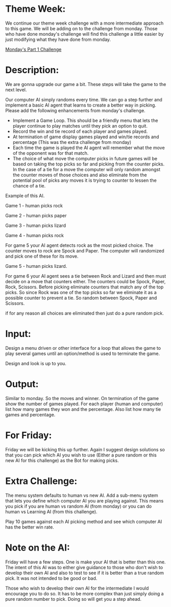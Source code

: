 <h1>Theme Week:</h1>

<p>We continue our theme week challenge with a more intermediate approach to this game. We will be adding on to the challenge from monday. Those who have done monday's challenge will find this challenge a little easier by just modifying what they have done from monday.</p>

<p><a href="http://www.reddit.com/r/dailyprogrammer/comments/23lfrf/4212014_challenge_159_easy_rock_paper_scissors/">Monday's Part 1 Challenge</a></p>

<h1>Description:</h1>

<p>We are gonna upgrade our game a bit. These steps will take the game to the next level.</p>

<p>Our computer AI simply randoms every time. We can go a step further and implement a basic AI agent that learns to create a better way in picking. Please add the following enhancements from monday's challenge.</p>

<ul>
<li>Implement a Game Loop. This should be a friendly menu that lets the player continue to play matches until they pick an option to quit. </li>
<li>Record the win and tie record of each player and games played.</li>
<li>At termination of game display games played and win/tie records and percentage (This was the extra challenge from monday)</li>
<li>Each time the game is played the AI agent will remember what the move of the opponent was for that match. </li>
<li>The choice of what move the computer picks in future games will be based on taking the top picks so far and picking from the counter picks. In the case of a tie for a move the computer will only random amongst the counter moves of those choices and also eliminate from the potential pool of picks any moves it is trying to counter to lessen the chance of a tie.</li>
</ul>

<p>Example of this AI.</p>

<p>Game 1 - human picks rock</p>

<p>Game 2 - human picks paper</p>

<p>Game 3 - human picks lizard</p>

<p>Game 4 - human picks rock</p>

<p>For game 5 your AI agent detects rock as the most picked choice. The counter moves to rock are Spock and Paper. The computer will randomized and pick one of these for its move.</p>

<p>Game 5 - human picks lizard.</p>

<p>For game 6 your AI agent sees a tie between Rock and Lizard and then must decide on a move that counters either. The counters could be Spock, Paper, Rock, Scissors. Before picking eliminate counters that match any of the top picks. So since Rock was one of the top picks so far we eliminate it as a possible counter to prevent a tie. So random between Spock, Paper and Scissors.</p>

<p>if for any reason all choices are eliminated then just do a pure random pick.</p>

<h1>Input:</h1>

<p>Design a menu driven or other interface for a loop that allows the game to play several games until an option/method is used to terminate the game.</p>

<p>Design and look is up to you.</p>

<h1>Output:</h1>

<p>Similar to monday. So the moves and winner. On termination of the game show the number of games played. For each player (human and computer) list how many games they won and the percentage. Also list how many tie games and percentage.</p>

<h1>For Friday:</h1>

<p>Friday we will be kicking this up further. Again I suggest design solutions so that you can pick which AI you wish to use (Either a pure random or this new AI for this challenge) as the Bot for making picks.</p>

<h1>Extra Challenge:</h1>

<p>The menu system defaults to human vs new AI. Add a sub-menu system that lets you define which computer AI you are playing against. This means you pick if you are human vs random AI (from monday) or you can do human vs Learning AI (from this challenge).</p>

<p>Play 10 games against each AI picking method and see which computer AI has the better win rate.</p>

<h1>Note on the AI:</h1>

<p>Friday will have a few steps. One is make your AI that is better than this one. The intent of this AI was to either give guidance to those who don't wish to develop their own AI and also to test to see if it is better than a true random pick. It was not intended to be good or bad.</p>

<p>Those who wish to develop their own AI for the intermediate I would encourage you to do so. It has to be more complex than just simply doing a pure random number to pick. Doing so will get you a step ahead.</p>
